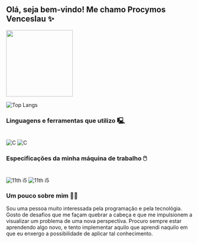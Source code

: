 ## Olá, seja bem-vindo! Me chamo Procymos Venceslau ✨

<div>
  <img height="180em" src="![Procymos GitHub stats](https://github-readme-stats.vercel.app/api?username=procymos&show_icons=true&theme=dracula)"/>
</div>



![Top Langs](https://github-readme-stats.vercel.app/api/top-langs/?username=procymos&hide_progress=true)
### Linguagens e ferramentas que utilizo 🖳

<div style="display: inline-block"><br>
  <img align="center" alt="C" src="https://img.shields.io/badge/C-00599C?style=for-the-badge&logo=c&logoColor=white">
  <img align="center" alt="C" src="https://img.shields.io/badge/Python-3776AB?style=for-the-badge&logo=python&logoColor=white">
</div><br>


### Especificações da minha máquina de trabalho 🖱️

<div style="display: inline-block"><br>
  <img align="center" alt="11th i5" src="https://img.shields.io/badge/Intel-Core_i5_11th-0071C5?style=for-the-badge&logo=intel&logoColor=white">
  <img align="center" alt="11th i5" src="https://img.shields.io/badge/Windows-Latitude_7420-0078D6?style=for-the-badge&logo=windows&logoColor=white">
</div>

### Um pouco sobre mim 👨‍💻

Sou uma pessoa muito interessada pela programação e pela tecnológia. Gosto de desafios que me façam quebrar a cabeça e que me impulsionem a visualizar um problema de uma nova perspectiva. Procuro sempre estar aprendendo algo novo, e tento implementar aquilo que aprendi naquilo em que eu enxergo a possibilidade de aplicar tal conhecimento.
